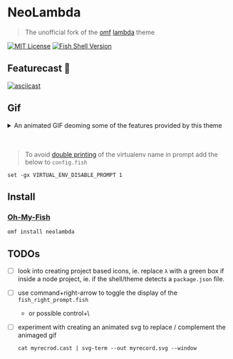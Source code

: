# NeoLambda

> The unofficial fork of the [omf][lnk1] [lambda][lnk2] theme

[lnk1]: <https://github.com/oh-my-fish/oh-my-fish>
[lnk2]: <https://github.com/hasanozgan/theme-lambda>

[![MIT License](https://img.shields.io/badge/license-MIT-007EC7.svg?style=flat-square)](/LICENSE)
[![Fish Shell Version](https://img.shields.io/badge/fish-v2.2.0-007EC7.svg?style=flat-square)](http://fishshell.com)

<a id="featurecast"></a>

## Featurecast 🎥

[![asciicast](https://asciinema.org/a/211469.svg)](https://asciinema.org/a/211469)

## Gif

<details>
<summary>An animated GIF deoming some of the features provided by this theme</summary>
<img src="https://i.imgur.com/qgKd2HV.gif" width="640">
</details>
<br>
<br>

> To avoid [double printing](https://raw.githubusercontent.com/ipatch/theme-lambda/master/lib/virtualenv-double-prompt.png) of the virtualenv name in prompt add the below to `config.fish`

```shell
set -gx VIRTUAL_ENV_DISABLE_PROMPT 1
```

<a id="install"></a>

## Install

<a id="install-omf"></a>

### [Oh-My-Fish](https://github.com/oh-my-fish/oh-my-fish)

```shell
omf install neolambda
```

## TODOs

- [ ] look into creating project based icons, ie. replace `λ` with a green box if inside a node project, ie. if the shell/theme detects a `package.json` file. 
- [ ] use command+right-arrow to toggle the display of the `fish_right_prompt.fish`
    - or possible control+\
- [ ] experiment with creating an animated svg to replace / complement the animaged gif

  `cat myrecrod.cast | svg-term --out myrecord.svg --window`
